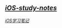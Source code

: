    
## *[iOS-study-notes](https://github.com/snail-z/ios-study-notes/wiki "iOS学习笔记整理")*

*[iOS学习笔记](https://github.com/snail-z/ios-study-notes/wiki "iOS学习笔记整理")*

